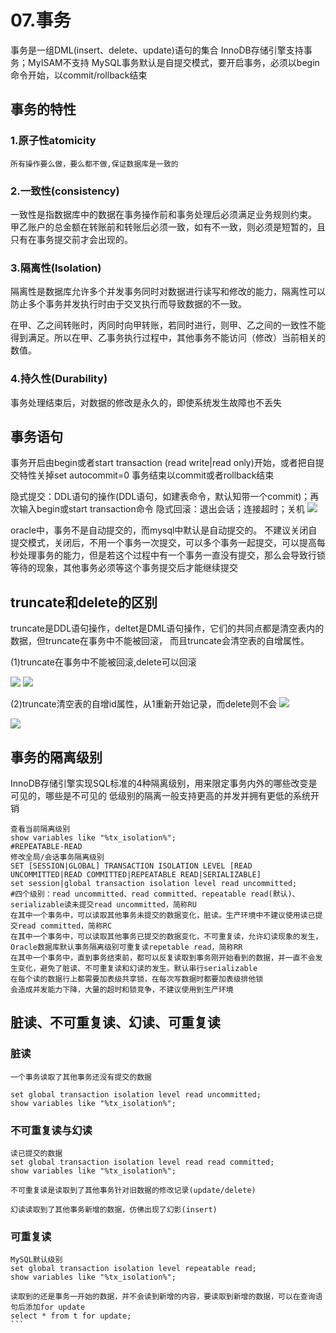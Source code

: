 # 07.事务

事务是一组DML(insert、delete、update)语句的集合
InnoDB存储引擎支持事务；MyISAM不支持
MySQL事务默认是自提交模式，要开启事务，必须以begin命令开始，以commit/rollback结束

## 事务的特性

### 1.原子性atomicity
```
所有操作要么做，要么都不做,保证数据库是一致的
```

### 2.一致性(consistency)
一致性是指数据库中的数据在事务操作前和事务处理后必须满足业务规则约束。
甲乙账户的总金额在转账前和转账后必须一致，如有不一致，则必须是短暂的，且只有在事务提交前才会出现的。



### 3.隔离性(lsolation)
隔离性是数据库允许多个并发事务同时对数据进行读写和修改的能力，隔离性可以防止多个事务并发执行时由于交叉执行而导致数据的不一致。

在甲、乙之间转账时，丙同时向甲转账，若同时进行，则甲、乙之间的一致性不能得到满足。所以在甲、乙事务执行过程中，其他事务不能访问（修改）当前相关的数值。

### 4.持久性(Durability)
事务处理结束后，对数据的修改是永久的，即使系统发生故障也不丢失



## 事务语句

事务开启由begin或者start transaction (read write|read only)开始，或者把自提交特性关掉set autocommit=0
事务结束以commit或者rollback结束

隐式提交：DDL语句的操作(DDL语句，如建表命令，默认知带一个commit)；再次输入begin或start transaction命令
隐式回滚：退出会话；连接超时；关机
![](../../_static/mysql_commit00001.png)


oracle中，事务不是自动提交的，而mysql中默认是自动提交的。
不建议关闭自提交模式，关闭后，不用一个事务一次提交，可以多个事务一起提交，可以提高每秒处理事务的能力，但是若这个过程中有一个事务一直没有提交，那么会导致行锁等待的现象，其他事务必须等这个事务提交后才能继续提交


## truncate和delete的区别
truncate是DDL语句操作，deltet是DML语句操作，它们的共同点都是清空表内的数据，但truncate在事务中不能被回滚，
而且truncate会清空表的自增属性。

(1)truncate在事务中不能被回滚,delete可以回滚

![](../../_static/mysql_commint0002.png)
![](../../_static/mysql_truncate0002.png)

(2)truncate清空表的自增id属性，从1重新开始记录，而delete则不会
![](../../_static/mysql_truncate0002.png)

![](../../_static/mysql_truncate00003.png)



## 事务的隔离级别
InnoDB存储引擎实现SQL标准的4种隔离级别，用来限定事务内外的哪些改变是可见的，哪些是不可见的
低级别的隔离一般支持更高的并发并拥有更低的系统开销

```
查看当前隔离级别
show variables like "%tx_isolation%";
#REPEATABLE-READ
修改全局/会话事务隔离级别
SET [SESSION|GLOBAL] TRANSACTION ISOLATION LEVEL [READ UNCOMMITTED|READ COMMITTED|REPEATABLE READ|SERIALIZABLE]
set session|global transaction isolation level read uncommitted;
#四个级别：read uncommitted、read committed、repeatable read(默认)、serializable读未提交read uncommitted，简称RU
在其中一个事务中，可以读取其他事务未提交的数据变化，脏读。生产环境中不建议使用读已提交read committed，简称RC
在其中一个事务中，可以读取其他事务已提交的数据变化，不可重复读，允许幻读现象的发生，Oracle数据库默认事务隔离级别可重复读repetable read，简称RR
在其中一个事务中，直到事务结束前，都可以反复读取到事务刚开始看到的数据，并一直不会发生变化，避免了脏读、不可重复读和幻读的发生。默认串行serializable
在每个读的数据行上都需要加表级共享锁，在每次写数据时都要加表级排他锁
会造成并发能力下降，大量的超时和锁竞争，不建议使用到生产环境
```

## 脏读、不可重复读、幻读、可重复读

### 脏读
```
一个事务读取了其他事务还没有提交的数据

set global transaction isolation level read uncommitted;
show variables like "%tx_isolation%";
```

### 不可重复读与幻读
```
读已提交的数据
set global transaction isolation level read read committed;
show variables like "%tx_isolation%";

不可重复读是读取到了其他事务针对旧数据的修改记录(update/delete)

幻读读取到了其他事务新增的数据，仿佛出现了幻影(insert)
```

### 可重复读
````
MySQL默认级别
set global transaction isolation level repeatable read;
show variables like "%tx_isolation%";

读取到的还是事务一开始的数据，并不会读到新增的内容，要读取到新增的数据，可以在查询语句后添加for update
select * from t for update;
```
















































